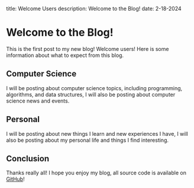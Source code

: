 title: Welcome Users
description: Welcome to the Blog!
date: 2-18-2024

# Welcome to the Blog!

This is the first post to my new blog! Welcome users! Here is some information about what to expect from this blog.


## Computer Science
I will be posting about computer science topics, including programming, algorithms, and data structures, I will also be posting about computer science news and events.

## Personal
I will be posting about new things I learn and new experiences I have, I will also be posting about my personal life and things I find interesting.


## Conclusion

Thanks really all! I hope you enjoy my blog, all source code is available on [GitHub](https://github.com/LapisPhoenix/Blog)!